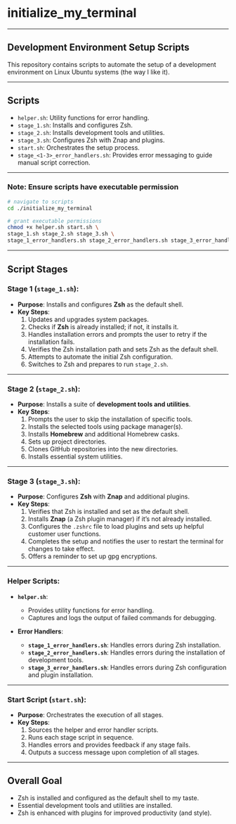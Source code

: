 # initialize_my_terminal

---

## Development Environment Setup Scripts

This repository contains scripts to automate the setup of a development environment on Linux Ubuntu systems (the way I like it).

---

## Scripts

- `helper.sh`: Utility functions for error handling.
- `stage_1.sh`: Installs and configures Zsh.
- `stage_2.sh`: Installs development tools and utilities.
- `stage_3.sh`: Configures Zsh with Znap and plugins.
- `start.sh`: Orchestrates the setup process.
- `stage_<1-3>_error_handlers.sh`: Provides error messaging to guide manual script correction.

---

### Note: Ensure scripts have executable permission

```bash
# navigate to scripts
cd ./initialize_my_terminal

# grant executable permissions
chmod +x helper.sh start.sh \
stage_1.sh stage_2.sh stage_3.sh \
stage_1_error_handlers.sh stage_2_error_handlers.sh stage_3_error_handlers.sh
```

---

## Script Stages

### **Stage 1 (`stage_1.sh`)**:
- **Purpose**: Installs and configures **Zsh** as the default shell.
- **Key Steps**:
  1. Updates and upgrades system packages.
  2. Checks if **Zsh** is already installed; if not, it installs it.
  3. Handles installation errors and prompts the user to retry if the installation fails.
  4. Verifies the Zsh installation path and sets Zsh as the default shell.
  5. Attempts to automate the initial Zsh configuration.
  6. Switches to Zsh and prepares to run `stage_2.sh`.

---

### **Stage 2 (`stage_2.sh`)**:
- **Purpose**: Installs a suite of **development tools and utilities**.
- **Key Steps**:
  1. Prompts the user to skip the installation of specific tools.
  2. Installs the selected tools using package manager(s).
  3. Installs **Homebrew** and additional Homebrew casks.
  4. Sets up project directories.
  5. Clones GitHub repositories into the new directories.
  6. Installs essential system utilities.

---

### **Stage 3 (`stage_3.sh`)**:
- **Purpose**: Configures **Zsh** with **Znap** and additional plugins.
- **Key Steps**:
  1. Verifies that Zsh is installed and set as the default shell.
  2. Installs **Znap** (a Zsh plugin manager) if it’s not already installed.
  3. Configures the `.zshrc` file to load plugins and sets up helpful customer user functions.
  4. Completes the setup and notifies the user to restart the terminal for changes to take effect.
  5. Offers a reminder to set up gpg encryptions.

---

### **Helper Scripts**:
- **`helper.sh`**:
  - Provides utility functions for error handling.
  - Captures and logs the output of failed commands for debugging.

- **Error Handlers**:
  - **`stage_1_error_handlers.sh`**: Handles errors during Zsh installation.
  - **`stage_2_error_handlers.sh`**: Handles errors during the installation of development tools.
  - **`stage_3_error_handlers.sh`**: Handles errors during Zsh configuration and plugin installation.

---

### **Start Script (`start.sh`)**:
- **Purpose**: Orchestrates the execution of all stages.
- **Key Steps**:
  1. Sources the helper and error handler scripts.
  2. Runs each stage script in sequence.
  3. Handles errors and provides feedback if any stage fails.
  4. Outputs a success message upon completion of all stages.

---

## Overall Goal

- Zsh is installed and configured as the default shell to my taste.
- Essential development tools and utilities are installed.
- Zsh is enhanced with plugins for improved productivity (and style).
